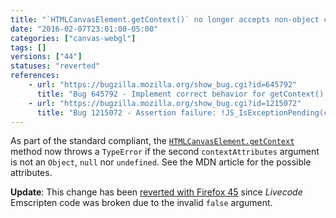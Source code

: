 ```yaml
---
title: "`HTMLCanvasElement.getContext()` no longer accepts non-object context attributes"
date: "2016-02-07T23:01:00-05:00"
categories: ["canvas-webgl"]
tags: []
versions: ["44"]
statuses: "reverted"
references:
    - url: "https://bugzilla.mozilla.org/show_bug.cgi?id=645792"
      title: "Bug 645792 - Implement correct behavior for getContext() failures"
    - url: "https://bugzilla.mozilla.org/show_bug.cgi?id=1215072"
      title: "Bug 1215072 - Assertion failure: !JS_IsExceptionPending(cx), at ./HTMLCanvasElementBinding.cpp:231"
---
```

As part of the standard compliant, the [`HTMLCanvasElement.getContext`](https://developer.mozilla.org/docs/Web/API/HTMLCanvasElement/getContext) method now throws a `TypeError` if the second `contextAttributes` argument is not an `Object`, `null` nor `undefined`. See the MDN article for the possible attributes.

**Update**: This change has been [reverted with Firefox 45](https://bugzilla.mozilla.org/show_bug.cgi?id=1244480) since *Livecode* Emscripten code was broken due to the invalid `false` argument.
